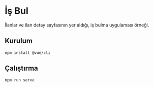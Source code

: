 <h1>İş Bul</h1>

<p>İlanlar ve ilan detay sayfasının yer aldığı, iş bulma uygulaması örneği.</p>

<h2>Kurulum</h2>
<code>npm install @vue/cli</code>

<h2>Çalıştırma</h2>
<code>npm run serve</code>
